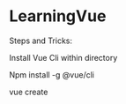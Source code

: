 # LearningVue

Steps and Tricks:


Install Vue Cli within directory

Npm install -g @vue/cli

vue create <project name>
